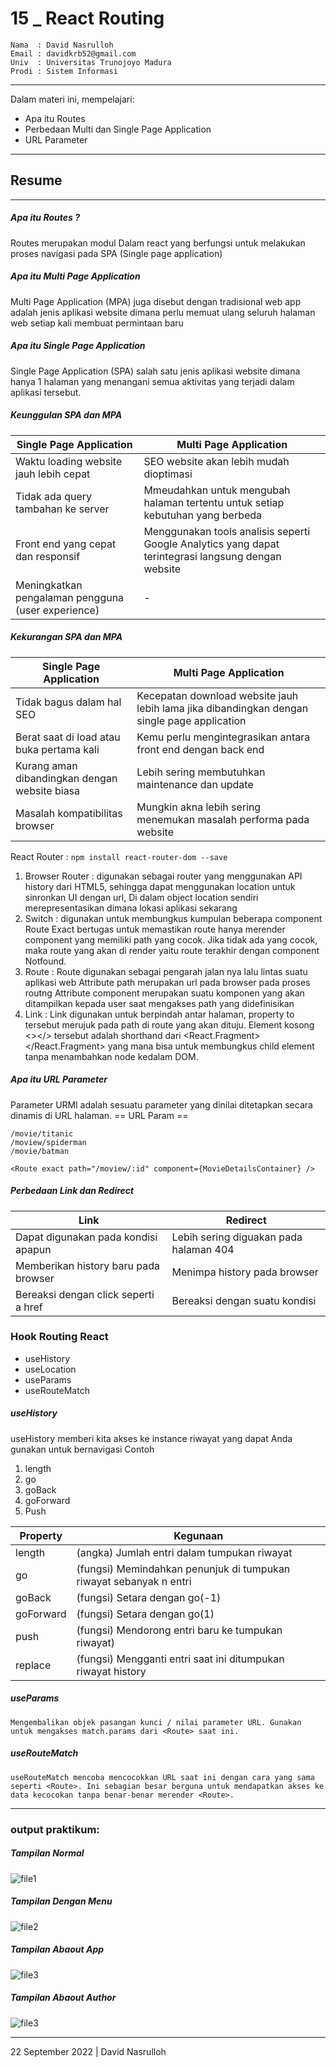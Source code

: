 # 15 \_ React Routing

```
Nama  : David Nasrulloh
Email : davidkrb52@gmail.com
Univ  : Universitas Trunojoyo Madura
Prodi : Sistem Informasi
```

---

Dalam materi ini, mempelajari:

- Apa itu Routes
- Perbedaan Multi dan Single Page Application
- URL Parameter

---

## Resume

---

##### Apa itu Routes ?

Routes merupakan modul Dalam react yang berfungsi untuk melakukan proses navigasi pada SPA (Single page application)

##### Apa itu Multi Page Application

Multi Page Application (MPA) juga disebut dengan tradisional web app adalah jenis aplikasi website dimana perlu memuat ulang seluruh halaman web setiap kali membuat permintaan baru

##### Apa itu Single Page Application

Single Page Application (SPA) salah satu jenis aplikasi website dimana hanya 1 halaman yang menangani semua aktivitas yang terjadi dalam aplikasi tersebut.

##### Keunggulan SPA dan MPA

| Single Page Application                            | Multi Page Application                                                                              |
| -------------------------------------------------- | --------------------------------------------------------------------------------------------------- |
| Waktu loading website jauh lebih cepat             | SEO website akan lebih mudah dioptimasi                                                             |
| Tidak ada query tambahan ke server                 | Mmeudahkan untuk mengubah halaman tertentu untuk setiap kebutuhan yang berbeda                      |
| Front end yang cepat dan responsif                 | Menggunakan tools analisis seperti Google Analytics yang dapat terintegrasi langsung dengan website |
| Meningkatkan pengalaman pengguna (user experience) | -                                                                                                   |

##### Kekurangan SPA dan MPA

| Single Page Application                       | Multi Page Application                                                                      |
| --------------------------------------------- | ------------------------------------------------------------------------------------------- |
| Tidak bagus dalam hal SEO                     | Kecepatan download website jauh lebih lama jika dibandingkan dengan single page application |
| Berat saat di load atau buka pertama kali     | Kemu perlu mengintegrasikan antara front end dengan back end                                |
| Kurang aman dibandingkan dengan website biasa | Lebih sering membutuhkan maintenance dan update                                             |
| Masalah kompatibilitas browser                | Mungkin akna lebih sering menemukan masalah performa pada website                           |

React Router :
`npm install react-router-dom --save`

1. Browser Router : digunakan sebagai router yang menggunakan API history dari HTML5, sehingga dapat menggunakan location untuk sinronkan UI dengan url, Di dalam object location sendiri merepresentasikan dimana lokasi aplikasi sekarang
2. Switch : digunakan untuk membungkus kumpulan beberapa component Route
   Exact bertugas untuk memastikan route hanya merender component yang memiliki path yang cocok. Jika tidak ada yang cocok, maka route yang akan di render yaitu route terakhir dengan component Notfound.
3. Route : Route digunakan sebagai pengarah jalan nya lalu lintas suatu aplikasi web
   Attribute path merupakan url pada browser pada proses routng
   Attribute component merupakan suatu komponen yang akan ditampilkan kepada user saat mengakses path yang didefinisikan
4. Link : Link digunakan untuk berpindah antar halaman, property to tersebut merujuk pada path di route yang akan dituju.
   Element kosong <></> tersebut adalah shorthand dari <React.Fragment></React.Fragment> yang mana bisa untuk membungkus child element tanpa menambahkan node kedalam DOM.

##### Apa itu URL Parameter

Parameter URMl adalah sesuatu parameter yang dinilai ditetapkan secara dinamis di URL halaman.
== URL Param ==

```
/movie/titanic
/moview/spiderman
/movie/batman

<Route exact path="/moview/:id" component={MovieDetailsContainer} />
```

##### Perbedaan Link dan Redirect

| Link                                 | Redirect                               |
| ------------------------------------ | -------------------------------------- |
| Dapat digunakan pada kondisi apapun  | Lebih sering diguakan pada halaman 404 |
| Memberikan history baru pada browser | Menimpa history pada browser           |
| Bereaksi dengan click seperti a href | Bereaksi dengan suatu kondisi          |

### Hook Routing React

- useHistory
- useLocation
- useParams
- useRouteMatch

##### useHistory

useHistory memberi kita akses ke instance riwayat yang dapat Anda gunakan untuk bernavigasi
Contoh

1. length
2. go
3. goBack
4. goForward
5. Push

| Property  | Kegunaan                                                           |
| --------- | ------------------------------------------------------------------ |
| length    | (angka) Jumlah entri dalam tumpukan riwayat                        |
| go        | (fungsi) Memindahkan penunjuk di tumpukan riwayat sebanyak n entri |
| goBack    | (fungsi) Setara dengan go(-1)                                      |
| goForward | (fungsi) Setara dengan go(1)                                       |
| push      | (fungsi) Mendorong entri baru ke tumpukan riwayat)                 |
| replace   | (fungsi) Mengganti entri saat ini ditumpukan riwayat history       |

##### useParams

```
Mengembalikan objek pasangan kunci / nilai parameter URL. Gunakan untuk mengakses match.params dari <Route> saat ini.
```

##### useRouteMatch

```
useRouteMatch mencoba mencocokkan URL saat ini dengan cara yang sama seperti <Route>. Ini sebagian besar berguna untuk mendapatkan akses ke data kecocokan tanpa benar-benar merender <Route>.
```

---

### output praktikum:

##### Tampilan Normal

![file1](./screenshots/prak1.png)

##### Tampilan Dengan Menu

![file2](./screenshots/prak2.png)

##### Tampilan Abaout App

![file3](./screenshots/prak3.png)

##### Tampilan Abaout Author

![file3](./screenshots/prak4.png)

---

22 September 2022 | David Nasrulloh
